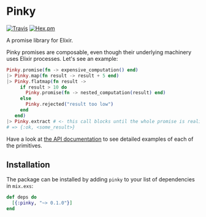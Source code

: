 # Pinky

[![Travis](https://img.shields.io/travis/codegram/pinky.svg?style=flat-square)](https://travis-ci.org/devinus/pinky)
[![Hex.pm](https://img.shields.io/hexpm/v/pinky.svg?style=flat-square)](https://hex.pm/packages/pinky)

A promise library for Elixir.

Pinky promises are composable, even though their underlying machinery uses
Elixir processes. Let's see an example:

```elixir
Pinky.promise(fn -> expensive_computation() end)
|> Pinky.map(fn result -> result + 5 end)
|> Pinky.flatmap(fn result ->
     if result > 10 do
       Pinky.promise(fn -> nested_computation(result) end)
     else
       Pinky.rejected("result too low")
     end
   end)
|> Pinky.extract # <- this call blocks until the whole promise is realized
# => {:ok, <some_result>}
```

Have a look at [the API documentation](https://hexdocs.pm/pinky/Pinky.html) to see detailed
examples of each of the primitives.

## Installation

The package can be installed by adding `pinky` to your list of dependencies in
`mix.exs`:

```elixir
def deps do
  [{:pinky, "~> 0.1.0"}]
end
```
